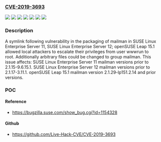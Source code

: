 ### [CVE-2019-3693](https://cve.mitre.org/cgi-bin/cvename.cgi?name=CVE-2019-3693)
![](https://img.shields.io/static/v1?label=Product&message=Leap%2015.1&color=blue)
![](https://img.shields.io/static/v1?label=Product&message=SUSE%20Linux%20Enterprise%20Server%2011&color=blue)
![](https://img.shields.io/static/v1?label=Product&message=SUSE%20Linux%20Enterprise%20Server%2012&color=blue)
![](https://img.shields.io/static/v1?label=Version&message=mailman%3C%202.1.15-9.6.15.1%20&color=brighgreen)
![](https://img.shields.io/static/v1?label=Version&message=mailman%3C%202.1.17-3.11.1%20&color=brighgreen)
![](https://img.shields.io/static/v1?label=Version&message=mailman%3C%3D%202.1.29-lp151.2.14%20&color=brighgreen)
![](https://img.shields.io/static/v1?label=Vulnerability&message=CWE-59%3A%20Improper%20Link%20Resolution%20Before%20File%20Access%20('Link%20Following')&color=brighgreen)

### Description

A symlink following vulnerability in the packaging of mailman in SUSE Linux Enterprise Server 11, SUSE Linux Enterprise Server 12; openSUSE Leap 15.1 allowed local attackers to escalate their privileges from user wwwrun to root. Additionally arbitrary files could be changed to group mailman. This issue affects: SUSE Linux Enterprise Server 11 mailman versions prior to 2.1.15-9.6.15.1. SUSE Linux Enterprise Server 12 mailman versions prior to 2.1.17-3.11.1. openSUSE Leap 15.1 mailman version 2.1.29-lp151.2.14 and prior versions.

### POC

#### Reference
- https://bugzilla.suse.com/show_bug.cgi?id=1154328

#### Github
- https://github.com/Live-Hack-CVE/CVE-2019-3693

